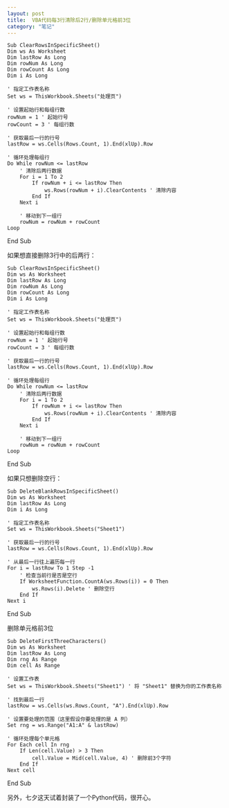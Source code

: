 ```yaml
---
layout: post
title:  VBA代码每3行清除后2行/删除单元格前3位
category: "笔记"
---
```

    Sub ClearRowsInSpecificSheet()
    Dim ws As Worksheet
    Dim lastRow As Long
    Dim rowNum As Long
    Dim rowCount As Long
    Dim i As Long
    
    ' 指定工作表名称
    Set ws = ThisWorkbook.Sheets("处理页")
    
    ' 设置起始行和每组行数
    rowNum = 1 ' 起始行号
    rowCount = 3 ' 每组行数
    
    ' 获取最后一行的行号
    lastRow = ws.Cells(Rows.Count, 1).End(xlUp).Row
    
    ' 循环处理每组行
    Do While rowNum <= lastRow
        ' 清除后两行数据
        For i = 1 To 2
            If rowNum + i <= lastRow Then
                ws.Rows(rowNum + i).ClearContents ' 清除内容
            End If
        Next i
        
        ' 移动到下一组行
        rowNum = rowNum + rowCount
    Loop
End Sub

如果想直接删除3行中的后两行：

    Sub ClearRowsInSpecificSheet()
    Dim ws As Worksheet
    Dim lastRow As Long
    Dim rowNum As Long
    Dim rowCount As Long
    Dim i As Long
    
    ' 指定工作表名称
    Set ws = ThisWorkbook.Sheets("处理页")
    
    ' 设置起始行和每组行数
    rowNum = 1 ' 起始行号
    rowCount = 3 ' 每组行数
    
    ' 获取最后一行的行号
    lastRow = ws.Cells(Rows.Count, 1).End(xlUp).Row
    
    ' 循环处理每组行
    Do While rowNum <= lastRow
        ' 清除后两行数据
        For i = 1 To 2
            If rowNum + i <= lastRow Then
                ws.Rows(rowNum + i).ClearContents ' 清除内容
            End If
        Next i
        
        ' 移动到下一组行
        rowNum = rowNum + rowCount
    Loop
End Sub

如果只想删除空行：

    Sub DeleteBlankRowsInSpecificSheet()
    Dim ws As Worksheet
    Dim lastRow As Long
    Dim i As Long
    
    ' 指定工作表名称
    Set ws = ThisWorkbook.Sheets("Sheet1")
    
    ' 获取最后一行的行号
    lastRow = ws.Cells(Rows.Count, 1).End(xlUp).Row
    
    ' 从最后一行往上遍历每一行
    For i = lastRow To 1 Step -1
        ' 检查当前行是否是空行
        If WorksheetFunction.CountA(ws.Rows(i)) = 0 Then
            ws.Rows(i).Delete ' 删除空行
        End If
    Next i
End Sub

删除单元格前3位

    Sub DeleteFirstThreeCharacters()
    Dim ws As Worksheet
    Dim lastRow As Long
    Dim rng As Range
    Dim cell As Range
    
    ' 设置工作表
    Set ws = ThisWorkbook.Sheets("Sheet1") ' 将 "Sheet1" 替换为你的工作表名称
    
    ' 找到最后一行
    lastRow = ws.Cells(ws.Rows.Count, "A").End(xlUp).Row
    
    ' 设置要处理的范围（这里假设你要处理的是 A 列）
    Set rng = ws.Range("A1:A" & lastRow)
    
    ' 循环处理每个单元格
    For Each cell In rng
        If Len(cell.Value) > 3 Then
            cell.Value = Mid(cell.Value, 4) ' 删除前3个字符
        End If
    Next cell
End Sub

另外，七夕这天试着封装了一个Python代码，很开心。